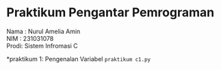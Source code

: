 # Praktikum Pengantar Pemrograman
<div> Nama : Nurul Amelia Amin</div>
<div> NIM :  231031078</div>
<div> Prodi: Sistem Infromasi C </div>

*praktikum 1: Pengenalan Variabel `praktikum c1.py`
